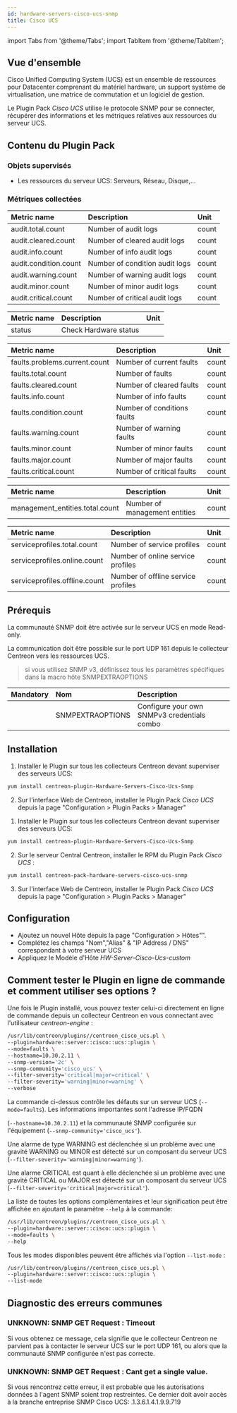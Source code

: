 ```yaml
---
id: hardware-servers-cisco-ucs-snmp
title: Cisco UCS
---
```

import Tabs from '@theme/Tabs';
import TabItem from '@theme/TabItem';


## Vue d'ensemble

Cisco Unified Computing System (UCS) est un ensemble de ressources pour Datacenter comprenant du matériel hardware, un support système de virtualisation, une matrice de commutation et un logiciel de gestion.

Le Plugin Pack *Cisco UCS* utilise le protocole SNMP pour se connecter, récupérer des informations et les métriques relatives aux ressources du serveur UCS.

## Contenu du Plugin Pack

### Objets supervisés

* Les ressources du serveur UCS: Serveurs, Réseau, Disque,...

### Métriques collectées

<Tabs groupId="operating-systems">
<TabItem value="AuditLogs" label="AuditLogs">

| Metric name                  | Description                                | Unit  |
| :--------------------------- | :----------------------------------------- | :---- |
| audit.total.count            | Number of audit logs                       | count |
| audit.cleared.count          | Number of cleared audit logs               | count |
| audit.info.count             | Number of info audit logs                  | count |
| audit.condition.count        | Number of condition audit logs             | count |
| audit.warning.count          | Number of warning audit logs               | count |
| audit.minor.count            | Number of minor audit logs                 | count |
| audit.critical.count         | Number of critical audit logs              | count |

</TabItem>
<TabItem value="Equipment" label="Equipment">

| Metric name | Description                                | Unit |
| :---------- | :----------------------------------------- | :--- |
| status      | Check Hardware status                      |      |

</TabItem>
<TabItem value="Faults" label="Faults">

| Metric name                   | Description                                | Unit  |
| :---------------------------- | :----------------------------------------- | :---- |
| faults.problems.current.count | Number of current faults                   | count |
| faults.total.count            | Number of faults                           | count |
| faults.cleared.count          | Number of cleared faults                   | count |
| faults.info.count             | Number of info faults                      | count |
| faults.condition.count        | Number of conditions faults                | count |
| faults.warning.count          | Number of warning faults                   | count |
| faults.minor.count            | Number of minor faults                     | count |
| faults.major.count            | Number of major faults                     | count |
| faults.critical.count         | Number of critical faults                  | count |

</TabItem>
<TabItem value="MgmtEntities" label="MgmtEntities">

| Metric name                     | Description                                | Unit  |
| :------------------------------ | :----------------------------------------- | :---- |
| management_entities.total.count | Number of management entities              | count |

</TabItem>
<TabItem value="ServiceProfile" label="ServiceProfile">

| Metric name                   | Description                                | Unit  |
| :---------------------------- | :----------------------------------------- | :---- |
| serviceprofiles.total.count   | Number of service profiles                 | count |
| serviceprofiles.online.count  | Number of online service profiles          | count |
| serviceprofiles.offline.count | Number of offline service profiles         | count |


</TabItem>
</Tabs>


## Prérequis

La communauté SNMP doit être activée sur le serveur UCS en mode Read-only.

La communication doit être possible sur le port UDP 161 depuis le collecteur Centreon vers les ressources UCS.

> si vous utilisez SNMP v3, définissez tous les paramètres spécifiques dans la macro hôte SNMPEXTRAOPTIONS

| Mandatory   | Nom              | Description                                    |
| :---------- | :--------------- | :--------------------------------------------- |
|             | SNMPEXTRAOPTIONS | Configure your own SNMPv3 credentials combo    |

## Installation

<Tabs groupId="operating-systems">
<TabItem value="online" label="Online License">

1. Installer le Plugin sur tous les collecteurs Centreon devant superviser des serveurs UCS:

```bash
yum install centreon-plugin-Hardware-Servers-Cisco-Ucs-Snmp
```

2. Sur l'interface Web de Centreon, installer le Plugin Pack *Cisco UCS* depuis la page "Configuration > Plugin Packs > Manager"

</TabItem>
<TabItem value="offline" label="Offline License">

1. Installer le Plugin sur tous les collecteurs Centreon devant superviser des serveurs UCS:

```bash
yum install centreon-plugin-Hardware-Servers-Cisco-Ucs-Snmp
```

2. Sur le serveur Central Centreon, installer le RPM du Plugin Pack *Cisco UCS* :

```bash
yum install centreon-pack-hardware-servers-cisco-ucs-snmp
```

3. Sur l'interface Web de Centreon, installer le Plugin Pack *Cisco UCS* depuis la page "Configuration > Plugin Packs > Manager"

</TabItem>
</Tabs>

## Configuration

* Ajoutez un nouvel Hôte depuis la page "Configuration > Hôtes"".
* Complétez les champs "Nom","Alias" & "IP Address / DNS" correspondant à votre serveur UCS
* Appliquez le Modèle d'Hôte *HW-Server-Cisco-Ucs-custom*

## Comment tester le Plugin en ligne de commande et comment utiliser ses options ?

Une fois le Plugin installé, vous pouvez tester celui-ci directement en ligne
de commande depuis un collecteur Centreon en vous connectant avec l'utilisateur
*centreon-engine* :

```bash
/usr/lib/centreon/plugins//centreon_cisco_ucs.pl \
--plugin=hardware::server::cisco::ucs::plugin \
--mode=faults \
--hostname=10.30.2.11 \
--snmp-version='2c' \
--snmp-community='cisco_ucs' \
--filter-severity='critical|major=critical' \
--filter-severity='warning|minor=warning' \
--verbose

```

La commande ci-dessus contrôle les défauts sur un serveur UCS (``` --mode=faults ```). Les informations importantes sont l'adresse IP/FQDN

(``` --hostname=10.30.2.11 ```) et la communauté SNMP configurée sur l'équipement (``` --snmp-community='cisco_ucs' ```).

Une alarme de type WARNING est déclenchée si un problème avec une gravité WARNING ou MINOR est détecté sur un composant du serveur UCS (``` --filter-severity='warning|minor=warning' ```).

Une alarme CRITICAL est quant à elle déclenchée si un problème avec une gravité CRITICAL ou MAJOR est détecté sur un composant du serveur UCS (``` --filter-severity='critical|major=critical' ```).

La liste de toutes les options complémentaires et leur signification peut être affichée en ajoutant le paramètre ``` --help ``` à la commande:

```bash
/usr/lib/centreon/plugins//centreon_cisco_ucs.pl \
--plugin=hardware::server::cisco::ucs::plugin \
--mode=faults \
--help
```

Tous les modes disponibles peuvent être affichés via l'option ``` --list-mode ``` :

```bash
/usr/lib/centreon/plugins//centreon_cisco_ucs.pl \
--plugin=hardware::server::cisco::ucs::plugin \
--list-mode
```

## Diagnostic des erreurs communes

### UNKNOWN: SNMP GET Request : Timeout

Si vous obtenez ce message, cela signifie que le collecteur Centreon ne parvient pas à contacter le serveur UCS sur le port UDP 161, ou alors que la communauté SNMP configurée n'est pas correcte.

### UNKNOWN: SNMP GET Request : Cant get a single value.

Si vous rencontrez cette erreur, il est probable que les autorisations données à l'agent SNMP soient trop restreintes. Ce dernier doit avoir accès à la branche entreprise SNMP Cisco UCS: .1.3.6.1.4.1.9.9.719
